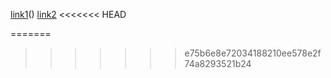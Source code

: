 [link1](something.com)()
[link2](hello.com)
<<<<<<< HEAD

=======
>>>>>>> e75b6e8e72034188210ee578e2f74a8293521b24



